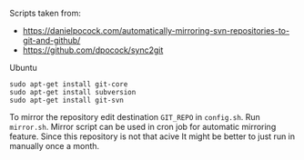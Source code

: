Scripts taken from:

* https://danielpocock.com/automatically-mirroring-svn-repositories-to-git-and-github/
* https://github.com/dpocock/sync2git

Ubuntu

```
sudo apt-get install git-core 
sudo apt-get install subversion 
sudo apt-get install git-svn
```

To mirror the repository edit destination `GIT_REPO` in `config.sh`. Run `mirror.sh`. Mirror script can be used in cron job for automatic mirroring feature. Since this repository is not that acive It might be better to just run in manually once a month. 